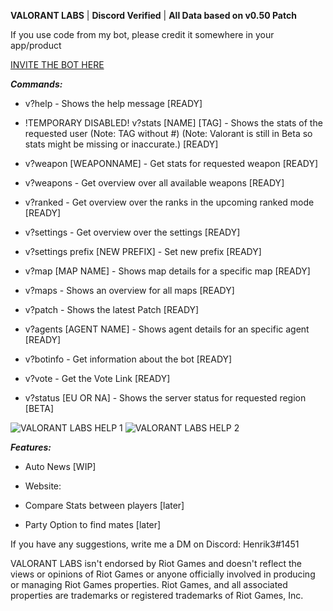 **VALORANT LABS** | **Discord Verified** | **All Data based on v0.50 Patch**

If you use code from my bot, please credit it somewhere in your app/product

[INVITE THE BOT HERE](https://top.gg/bot/702201518329430117)

***Commands:***

- v?help - Shows the help message [READY]

- !TEMPORARY DISABLED! v?stats [NAME] [TAG] - Shows the stats of the requested user (Note: TAG without #) (Note: Valorant is still in Beta so stats might be missing or inaccurate.) [READY] 

- v?weapon [WEAPONNAME] - Get stats for requested weapon [READY]

- v?weapons - Get overview over all available weapons [READY]

- v?ranked - Get overview over the ranks in the upcoming ranked mode [READY]

- v?settings - Get overview over the settings [READY]

- v?settings prefix [NEW PREFIX] - Set new prefix [READY]

- v?map [MAP NAME] - Shows map details for a specific map [READY]

- v?maps - Shows an overview for all maps [READY]

- v?patch - Shows the latest Patch [READY]

- v?agents [AGENT NAME] - Shows agent details for an specific agent [READY]

- v?botinfo - Get information about the bot [READY]

- v?vote - Get the Vote Link [READY]

- v?status [EU OR NA] - Shows the server status for requested region [BETA]

 <img src="https://cdn.glitch.com/6f24e132-ed6a-4704-a40d-19f2a8f508ca%2Fvalorant-overview-1.png?v=1588435702807" alt="VALORANT LABS HELP 1">
 <img src="https://cdn.glitch.com/6f24e132-ed6a-4704-a40d-19f2a8f508ca%2Fvalorant-help2-fixed.png?v=1590141003370" alt="VALORANT LABS HELP 2">
 
 
***Features:***

- Auto News [WIP]

- Website:

- Compare Stats between players [later]

- Party Option to find mates [later]

If you have any suggestions, write me a DM on Discord: Henrik3#1451

VALORANT LABS isn't endorsed by Riot Games and doesn't reflect the views or opinions of Riot Games or anyone officially involved in producing or managing Riot Games properties. Riot Games, and all associated properties are trademarks or registered trademarks of Riot Games, Inc.
